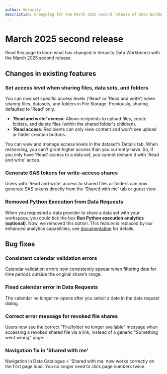 ```yaml
---
author: Veracity
description: Changelog for the March 2025 second release of Data Workbench.
---
```


# March 2025 second release
Read this page to learn what has changed in Veracity Data Workbench with the March 2025 second release.

## Changes in existing features

### Set access level when sharing files, data sets, and folders
You can now set specific access levels ('Read' or 'Read and write') when sharing files, datasets, and folders in File Storage. Previously, sharing defaulted to 'Read' only.

- **'Read and write' access:** Allows recipients to upload files, create folders, and delete files (within the shared folder's children).
- **'Read access:** Recipients can only view content and won't see upload or folder creation buttons.

You can view and manage access levels in the dataset's Details tab. When reshareing, you can't grant higher access than you currently have. So, if you only have 'Read' access to a data set, you cannot reshare it with 'Read and write' acces.

### Generate SAS tokens for write-access shares
Users with 'Read and write' access to shared files or folders can now generate SAS tokens directly from the 'Shared with me' tab or guest view.

### Removed Python Execution from Data Requests
When you requested a data provider to share a data set with your workspace, you could tick the box **Run Python execution analytics (optional)**. Now, we removed this option.
This feature is replaced by our enhanced analytics capabilities; see [documentation](../analytics.md) for details.

## Bug fixes

### Consistent calendar validation errors
Calendar validation errors now consistently appear when filtering data for time periods outside the original share's range.

### Fixed calendar error in Data Requests
The calendar no longer re-opens after you select a date in the data request dialog.

### Correct error message for revoked file shares
Users now see the correct "File/folder no longer available" message when accessing a revoked shared file via a link, instead of a generic "Something went wrong" page.

### Navigation fix in 'Shared with me'
Navigation in Data Catalogue > 'Shared with me' now works correctly on the first page load. You no longer need to click page numbers twice.